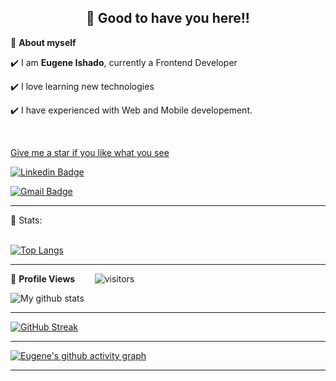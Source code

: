 <!-- README FILE CODE -->



<!-- WAKING HAND WITH GOOD TO HAVE YOU TEXT-->
<h2 align=center>👋 Good to have you here!!</h2>


<!--ABOUT ME CODE-->
🌱 **About myself**<br>

✔️ I am **Eugene Ishado**, currently a Frontend Developer <br>

✔️ I love learning new technologies<br>

✔️ I have experienced with Web and Mobile developement.<br>



<br>


<!--NOMINATION FOR STAR GIT LINK CODE-->
<a href="https://stars.github.com/nominate/">Give me a star if you like what you see</a>


<!-- SOCAIL MEDIA HANDLES -->
[![Linkedin Badge](https://img.shields.io/badge/-EugeneIshado-blue?style=flat-square&logo=Linkedin&logoColor=white&link=https://www.linkedin.com/in/eugene-ishado-30070220a/)](https://www.linkedin.com/in/Eugene44-hub/)

[![Gmail Badge](https://img.shields.io/badge/-eugeneishado44@gmail.com-c14438?style=flat-square&logo=Gmail&logoColor=white&link=mailto:eugeneishado44@gmail.com)](mailto:eugeneishado44@gmail.com)

---

<!-- STATISTICS ABOUT PROFILE -->

 📶 Stats:<br><br>
 
 
<!--  TOP LANGUAGES STATISTICS -->
 [![Top Langs](https://github-readme-stats.vercel.app/api/top-langs/?username=Eugene44-hub&theme=dark&layout=compact&align=center&width=100%)](https://github.com/anuraghazra/github-readme-stats)
 
 ---
 
<!--  PROFILES VIEWS -->
🌱 **Profile Views**&nbsp;&nbsp;&nbsp;&nbsp;&nbsp;&nbsp;&nbsp;
![visitors](https://profile-counter.glitch.me/Eugene44-hub/count.svg?align=center)


<!-- GITHUB STATISTICS -->
![My github stats](https://github-readme-stats.vercel.app/api?username=Eugene44-hub&show_icons=true&title_color=fff&icon_color=79ff97&text_color=9f9f9f&bg_color=151515&count_private=true&width=40%&align=center) 
 
 
 <hr>
 
<!--  CONTRIBUTION AND STREAK BLOCK -->
 [![GitHub Streak](https://github-readme-streak-stats.herokuapp.com/?user=Eugene44-hub&currStreakNum=2FD3EB&fire=pink&sideLabels=F00&theme=nightowl)](https://git.io/streak-stats)       
         

---
 
<!-- ACTIVITY GRAPH TRACKER -->
[![Eugene's github activity graph](https://activity-graph.herokuapp.com/graph?username=Eugene44-hub&theme=react-dark)](https://github.com/Eugene44-hub/github-readme-activity-graph)

  

---
  </code>
</p>

<!-- 
![My github stats](https://github-readme-stats.vercel.app/api?username=Eugene44-hub&show_icons=true&title_color=fff&icon_color=79ff97&text_color=9f9f9f&bg_color=151515&count_private=true&width=40%&align=left) 
<center><img src="https://www.altalab.it/wp-content/uploads/2018/10/green-matrix-background-2560x1600-wallpaper.jpg" align="right" width="100%"></center> -->
